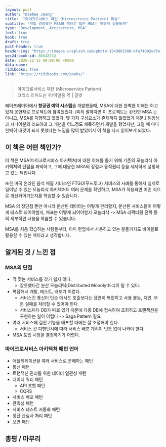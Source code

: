 ```yaml
---
layout: post
author: "Daehee Jeong"
title:  "마이크로서비스 패턴 (Microservice Pattern) 리뷰"
subtitle: "직접 경험했던 MSA와 책으로 접한 MSA는 어떻게 달랐을까"
type: "Development, Arcitecture, MSA"
text: true
book: true
draft: true
post-header: true
header-img: "https://images.unsplash.com/photo-1543002588-bfa74002ed7e?ixlib=rb-1.2.1&ixid=eyJhcHBfaWQiOjEyMDd9&auto=format&fit=crop&w=2730&q=80"
yes24-book-id: 86542732
date: 2020-12-15 00:00:00 +0900
data-name: 
ridibooks: true
link: "https://ridibooks.com/books/"
---
```


> 마이크로서비스 패턴 (Microservice Pattern)  
크리스 리처드슨 저/이일웅 역 | 길벗


에어프레미아에서 **항공권 예약 시스템**을 개발했을때, MSA에 대한 완벽한 이해는 하고 있지 못한채로 프로젝트에 참여했었다. (미리 말하자면 이 프로젝트는 완전한 MSA 는 아니고, MSA를 지향하고 있었다. 몇 가지 구성요소가 존재하지 않았었기 때문.) 팀장님과 시니어분의 리드아래 그 개념을 어느정도 체득하면서 개발을 했었지만, 그럴 때 마다 완벽히 내것이 되지 못했다는 느낌을 많이 받았어서 이 책을 다시 읽어보게 되었다.


## 이 책은 어떤 책인가?

이 책은 MSA(마이크로서비스 아키텍처)에 대한 이해를 돕기 위해 기존의 모놀리식 아키텍처의 단점을 파악하고, 그에 대응한 MSA의 장점과 동작원리 등을 세세하게 설명하고 있는 책입니다.

또한 미국 온라인 음식 배달 서비스인 FTGO(푸드투고) 서비스의 사례를 통해서 실제로 일어날 수 있는 모놀리식 아키텍처의 여러 문제를 확인하고, MSA가 적용되면 어떤 식으로 개선되어가는지를 학습할 수 있습니다.

MSA 의 장단점 뿐만 아니라 분산된 데이터는 어떻게 관리할지, 분산된 서비스들이 어떻게 테스트 되어야할지, 배포는 어떻게 되어야할지 모놀리식 -> MSA 리팩터링 전략 등의 세부적인 내용을 학습할 수 있습니다.

MSA를 처음 학습하는 사람들부터, 이미 현업에서 사용하고 있는 분들까지도 바이블로 활용할 수 있는 책이라고 생각합니다.

## 알게된 것 / 느낀 점

### MSA의 단점
- 딱 맞는 서비스를 찾기 쉽지 않다.
    - 잘못했다간 분산 모놀리틱(Distributed Monolythic)이 될 수 있다.
- 복잡해서 개발, 테스트, 배포가 어렵다.
    - 서비스간 통신이 단순 메서드 호출보다는 당연히 복잡하고 사용 불능, 지연, 부분 실패를 처리할 수 있어야 한다.
    - 서비스마다 DB가 따로 있기 때문에 다중 DB에 접속하여 조회하고 트랜잭션을 구현하는 일이 어렵다 -> Saga Pattern 필요
- 여러 서비스에 걸친 기능을 배포할 때에는 잘 조정해야 한다.
    - 서비스 간 디펜던시에 따라 서비스 배포 계획이 빈틈 없이 나와야 한다.
- MSA 도입 시점을 결정하기가 어렵다.

### 마이크로서비스 아키텍처 패턴 언어

- 애플리케이션을 여러 서비스로 분해하는 패턴
- 통신 패턴
- 트랜잭션 관리를 위한 데이터 일관성 패턴
- 데이터 쿼리 패턴
    - API 조합 패턴
    - CQRS
- 서비스 배포 패턴
- 관측성 패턴
- 서비스 테스트 자동화 패턴
- 횡단 관심사 처리 패턴
- 보안 패턴


## 총평 / 마무리